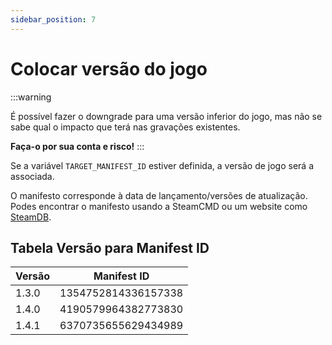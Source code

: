 ```yaml
---
sidebar_position: 7
---
```


# Colocar versão do jogo

:::warning

É possível fazer o downgrade para uma versão inferior do jogo, mas não se sabe qual o impacto que terá nas gravações existentes.

**Faça-o por sua conta e risco!**
:::

Se a variável `TARGET_MANIFEST_ID` estiver definida, a versão de jogo será a associada.

O manifesto corresponde à data de lançamento/versões de atualização.
Podes encontrar o manifesto usando a SteamCMD ou um website como [SteamDB](https://steamdb.info/depot/2394012/manifests/).

## Tabela Versão para Manifest ID

| Versão | Manifest ID         |
| ------ | ------------------- |
| 1.3.0  | 1354752814336157338 |
| 1.4.0  | 4190579964382773830 |
| 1.4.1  | 6370735655629434989 |

